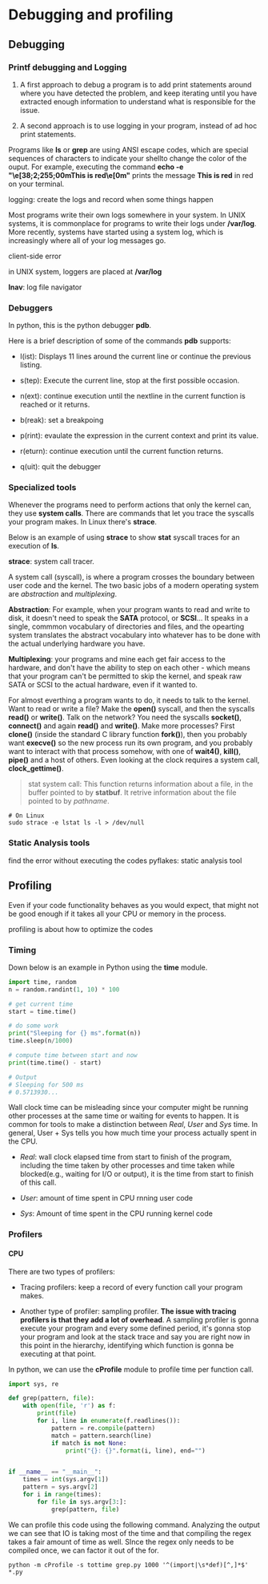 # Debugging and profiling

## Debugging

### Printf debugging and Logging

1. A first approach to debug a program is to add print statements around where you have detected the problem, and keep iterating until you have extracted enough information to understand what is responsible for the issue. 

2. A second approach is to use logging in your program, instead of ad hoc print statements.

Programs like **ls** or **grep** are using ANSI escape codes, which are special sequences of characters to indicate your shellto change the color of the ouput. For example, executing the command **echo -e "\e[38;2;255;00mThis is red\e[0m"** prints the message **This is red** in red on your terminal. 

logging: create the logs and record when some things happen

Most programs write their own logs somewhere in your system. In UNIX systems, it is commonplace for programs to write their logs under **/var/log**. More recently, systems have started using a system log, which is increasingly where all of your log messages go. 

client-side error

in UNIX system, loggers are placed at **/var/log**

**lnav**: log file navigator

### Debuggers

In python, this is the python debugger **pdb**.

Here is a brief description of some of the commands **pdb** supports:

- l(ist): Displays 11 lines around the current line or continue the previous listing.

- s(tep): Execute the current line, stop at the first possible occasion.

- n(ext): continue execution until the nextline in the current function is reached or it returns.

- b(reak): set a breakpoing 

- p(rint): evaulate the expression in the current context and print its value.

- r(eturn): continue execution until the current function returns.

- q(uit): quit the debugger

### Specialized tools

Whenever the programs need to perform actions that only the kernel can, they use **system calls**. There are commands that let you trace the syscalls your program makes. In Linux there's **strace**. 

Below is an example of using **strace** to show **stat** syscall traces for an execution of **ls**. 

**strace**: system call tracer. 

A system call (syscall), is where a program crosses the boundary between user code and the kernel. The two basic jobs of a modern operating system are *abstraction* and *multiplexing*. 

**Abstraction**: For example, when your program wants to read and write to disk, it doesn't need to speak the **SATA** protocol, or **SCSI**...
It speaks in a single, commmon vocabulary of directories and files, and the opearting system translates the abstract vocabulary into whatever has to be done with the actual underlying hardware you have. 

**Multiplexing**: your programs and mine each get fair access to the hardware, and don't have the ability to step on each other - which means that your program can't be permitted to skip the kernel, and speak raw SATA or SCSI to the actual hardware, even if it wanted to.

For almost everthing a program wants to do, it needs to talk to the kernel. Want to read or write a file? Make the **open()** syscall, and then the syscalls **read()** or **write()**. Talk on the network? You need the syscalls **socket()**, **connect()** and again **read()** and **write()**. Make more processes? First **clone()** (inside the standard C library function **fork()**), then you probably want **execve()** so the new process run its own program, and you probably want to interact with that process somehow, with one of **wait4()**, **kill()**, **pipe()** and a host of others. Even looking at the clock requires a system call, **clock_gettime()**.

> stat system call: This function returns information about a file, in the buffer pointed to by **statbuf**. It retrive information about the file pointed to by *pathname*.  

```shell
# On Linux
sudo strace -e lstat ls -l > /dev/null
```

### Static Analysis tools

find the error without executing the codes
pyflakes: static analysis tool

## Profiling
Even if your code functionality behaves as you would expect, that might not be good enough if it takes all your CPU or memory in the process. 

profiling is about how to optimize the codes

### Timing

Down below is an example in Python using the **time** module.

```python
import time, random
n = random.randint(1, 10) * 100

# get current time
start = time.time()

# do some work
print("Sleeping for {} ms".format(n))
time.sleep(n/1000)

# compute time between start and now
print(time.time() - start)

# Output
# Sleeping for 500 ms
# 0.5713930...
```

Wall clock time can be misleading since your computer might be running other processes at the same time or waiting for events to happen. It is common for tools to make a distinction between *Real*, *User* and *Sys* time. In general, User + Sys tells you how much time your process actually spent in the CPU.

- *Real*: wall clock elapsed time from start to finish of the program, including the time taken by other processes and time taken while blocked(e.g., waiting for I/O or output), it is the time from start to finish of this call. 

- *User*: amount of time spent in CPU rnning user code

- *Sys*: Amount of time spent in the CPU running kernel code

### Profilers

#### CPU

There are two types of profilers:
* Tracing profilers: keep a record of every function call your program makes.

* Another type of profiler: sampling profiler. **The issue with tracing profilers is that they add a lot of overhead**. A sampling profiler is gonna execute your program and every some defined period, it's gonna stop your program and look at the stack trace and say you are right now in this point in the hierarchy, identifying which function is gonna be executing at that point. 

In python, we can use the **cProfile** module to profile time per function call.

```python
import sys, re

def grep(pattern, file):
    with open(file, 'r') as f:
        print(file)
        for i, line in enumerate(f.readlines()):
            pattern = re.compile(pattern)
            match = pattern.search(line)
            if match is not None:
                print("{}: {}".format(i, line), end="")


if __name__ == "__main__":
    times = int(sys.argv[1])
    pattern = sys.argv[2]
    for i in range(times):
        for file in sys.argv[3:]:
            grep(pattern, file)
```

We can profile this code using the following command. Analyzing the output we can see that IO is taking most of the time and that compiling the regex takes a fair amount of time as well. SInce the regex only needs to be compiled once, we can factor it out of the for. 

```shell
python -m cProfile -s tottime grep.py 1000 '^(import|\s*def)[^,]*$' *.py
```
